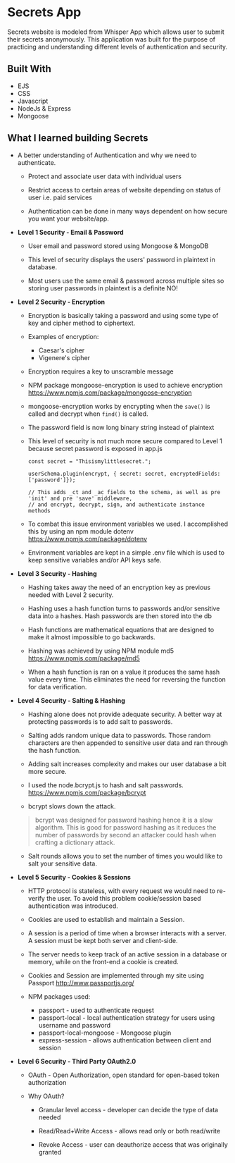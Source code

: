 # Secrets App

Secrets website is modeled from Whisper App which allows user to submit their secrets anonymously. This application was built for the purpose of practicing and understanding different levels of authentication and security.    


## Built With

* EJS
* CSS
* Javascript
* NodeJs & Express
* Mongoose

## What I learned building Secrets

* A better understanding of Authentication and why we need to authenticate.


  - Protect and associate user data with individual users

  - Restrict access to certain areas of website depending on status of user i.e. paid services

  - Authentication can be done in many ways dependent on how secure you want your website/app.


* __Level 1 Security - Email & Password__


  - User email and password stored using Mongoose & MongoDB

  - This level of security displays the users' password in plaintext in database.

  - Most users use the same email & password across multiple sites so storing user passwords in plaintext is a definite NO!


* __Level 2 Security - Encryption__


  - Encryption is basically taking a password and using some type of key and cipher method to ciphertext.

  - Examples of encryption:
      * Caesar's cipher
      * Vigenere's cipher

  - Encryption requires a key to unscramble message

  - NPM package mongoose-encryption is used to achieve encryption <https://www.npmjs.com/package/mongoose-encryption>

  - mongoose-encryption works by encrypting when the `save()` is called and decrypt when `find()` is called.

  - The password field is now long binary string instead of plaintext

  - This level of security is not much more secure compared to Level 1 because secret password is exposed in app.js


        const secret = "Thisismylittlesecret.";

        userSchema.plugin(encrypt, { secret: secret, encryptedFields: ['password']});

        // This adds _ct and _ac fields to the schema, as well as pre 'init' and pre 'save' middleware,
        // and encrypt, decrypt, sign, and authenticate instance methods

  - To combat this issue environment variables we used.  I accomplished this by using an npm module dotenv <https://www.npmjs.com/package/dotenv>

  - Environment variables are kept in a simple .env file which is used to keep sensitive variables and/or API keys safe.

* __Level 3 Security - Hashing__

  - Hashing takes away the need of an encryption key as previous needed with Level 2 security.

  - Hashing uses a hash function turns to passwords and/or sensitive data into a hashes. Hash passwords are then stored into the db

  - Hash functions are mathematical equations that are designed to make it almost impossible to go backwards.

  - Hashing was achieved by using NPM module md5 <https://www.npmjs.com/package/md5>

  - When a hash function is ran on a value it produces the same hash value every time. This eliminates the need for reversing the function for data verification.

* __Level 4 Security - Salting & Hashing__

  - Hashing alone does not provide adequate security. A better way at protecting passwords is to add salt to passwords.  

  - Salting adds random unique data to passwords. Those random characters are then appended to sensitive user data and ran through the hash function.

  - Adding salt increases complexity and makes our user database a bit more secure.

  - I used the node.bcrypt.js to hash and salt passwords. <https://www.npmjs.com/package/bcrypt>

  - bcrypt slows down the attack.

   > bcrypt was designed for password hashing hence it is a slow algorithm.  This is good for password hashing as it reduces the number of passwords by second an attacker could hash when crafting a dictionary attack.

   - Salt rounds allows you to set the number of times you would like to salt your sensitive data.

* __Level 5 Security - Cookies & Sessions__

  - HTTP protocol is stateless, with every request we would need to re-verify the user. To avoid this problem cookie/session based authentication was introduced.

  - Cookies are used to establish and maintain a Session. 

  - A session is a period of time when a browser interacts with a server. A session must be kept both server and client-side.

  - The server needs to keep track of an active session in a database or memory, while on the front-end a cookie is created.  

  - Cookies and Session are implemented through my site using Passport <http://www.passportjs.org/>

  - NPM packages used:
      - passport - used to authenticate request
      - passport-local - local authentication strategy for users using username and password
      - passport-local-mongoose - Mongoose plugin
      - express-session - allows authentication between client and session

* __Level 6 Security - Third Party OAuth2.0__

  - OAuth - Open Authorization, open standard for open-based token authorization

  - Why OAuth?

    - Granular level access - developer can decide the type of data needed

    - Read/Read+Write Access - allows read only or both read/write

    - Revoke Access - user can deauthorize access that was originally  granted
